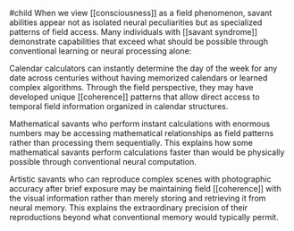 #child 
When we view [[consciousness]]  as a field phenomenon, savant abilities appear not as isolated neural peculiarities but as specialized patterns of field access. Many individuals with [[savant syndrome]]  demonstrate capabilities that exceed what should be possible through conventional learning or neural processing alone:

Calendar calculators can instantly determine the day of the week for any date across centuries without having memorized calendars or learned complex algorithms. Through the field perspective, they may have developed unique [[coherence]] patterns that allow direct access to temporal field information organized in calendar structures.

Mathematical savants who perform instant calculations with enormous numbers may be accessing mathematical relationships as field patterns rather than processing them sequentially. This explains how some mathematical savants perform calculations faster than would be physically possible through conventional neural computation.

Artistic savants who can reproduce complex scenes with photographic accuracy after brief exposure may be maintaining field [[coherence]] with the visual information rather than merely storing and retrieving it from neural memory. This explains the extraordinary precision of their reproductions beyond what conventional memory would typically permit.